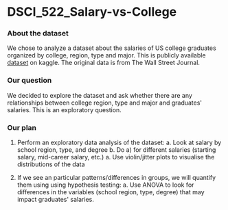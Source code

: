 # DSCI_522_Salary-vs-College

### About the dataset

We chose to analyze a dataset about the salaries of US college graduates organized by college, region, type and major. This is publicly available [dataset](https://www.kaggle.com/wsj/college-salaries) on kaggle. The original data is from The Wall Street Journal.

### Our question

We decided to explore the dataset and ask whether there are any relationships between college region, type and major and graduates' salaries. This is an exploratory question.

### Our plan

1. Perform an exploratory data analysis of the dataset:
    a. Look at salary by school region, type, and degree
    b. Do a) for different salaries (starting salary, mid-career salary, etc.)
    a. Use violin/jitter plots to visualise the distributions of the data

2. If we see an particular patterns/differences in groups, we will quantify them using using hypothesis testing:
    a. Use ANOVA to look for differences in the variables (school region, type, degree) that may impact graduates' salaries. 

